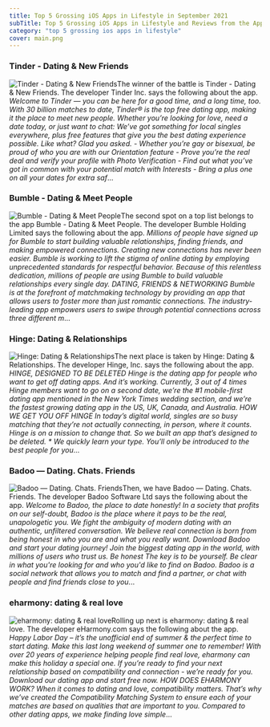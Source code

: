 ```yaml
---
title: Top 5 Grossing iOS Apps in Lifestyle in September 2021
subTitle: Top 5 Grossing iOS Apps in Lifestyle and Reviews from the AppStore in September 2021.
category: "top 5 grossing ios apps in lifestyle"
cover: main.png
---
```


### Tinder - Dating & New Friends

![Tinder - Dating & New Friends](https://is5-ssl.mzstatic.com/image/thumb/Purple125/v4/07/c2/b7/07c2b795-7cc4-693b-23d7-7094dde07b4e/AppIcon-0-0-1x_U007emarketing-0-0-0-7-0-0-sRGB-0-0-0-GLES2_U002c0-512MB-85-220-0-0.png/100x100bb.png)The winner of the battle is Tinder - Dating & New Friends. The developer Tinder Inc. says the following about the app. _Welcome to Tinder — you can be here for a good time, and a long time, too. With 30 billion matches to date, Tinder® is the top free dating app, making it the place to meet new people. Whether you’re looking for love, need a date today, or just want to chat: We’ve got something for local singles everywhere, plus free features that give you the best dating experience possible. Like what? Glad you asked.   - Whether you’re gay or bisexual, be proud of who you are with our Orientation feature - Prove you’re the real deal and verify your profile with Photo Verification  - Find out what you’ve got in common with your potential match with Interests - Bring a plus one on all your dates for extra saf_...

### Bumble - Dating & Meet People

![Bumble - Dating & Meet People](https://is1-ssl.mzstatic.com/image/thumb/Purple115/v4/18/4e/7b/184e7bf7-c329-c576-21fc-a7ffafac8299/AppIcon-1x_U007emarketing-0-7-0-85-220.png/100x100bb.png)The second spot on a top list belongs to the app Bumble - Dating & Meet People. The developer Bumble Holding Limited says the following about the app. _Millions of people have signed up for Bumble to start building valuable relationships, finding friends, and making empowered connections.  Creating new connections has never been easier. Bumble is working to lift the stigma of online dating by employing unprecedented standards for respectful behavior. Because of this relentless dedication, millions of people are using Bumble to build valuable relationships every single day.  DATING, FRIENDS & NETWORKING  Bumble is at the forefront of matchmaking technology by providing an app that allows users to foster more than just romantic connections. The industry-leading app empowers users to swipe through potential connections across three different m_...

### Hinge: Dating & Relationships

![Hinge: Dating & Relationships](https://is2-ssl.mzstatic.com/image/thumb/Purple125/v4/e4/f9/03/e4f90331-6c78-8aac-e172-4a25843fe5b5/AppIcon-0-0-1x_U007emarketing-0-0-0-5-0-0-sRGB-0-0-0-GLES2_U002c0-512MB-85-220-0-0.png/100x100bb.png)The next place is taken by Hinge: Dating & Relationships. The developer Hinge, Inc. says the following about the app. _HINGE, DESIGNED TO BE DELETED Hinge is the dating app for people who want to get off dating apps. And it’s working. Currently, 3 out of 4 times Hinge members want to go on a second date, we’re the #1 mobile-first dating app mentioned in the New York Times wedding section, and we’re the fastest growing dating app in the US, UK, Canada, and Australia.  HOW WE GET YOU OFF HINGE In today’s digital world, singles are so busy matching that they’re not actually connecting, in person, where it counts. Hinge is on a mission to change that. So we built an app that’s designed to be deleted.  * We quickly learn your type. You’ll only be introduced to the best people for you_...

### Badoo — Dating. Chats. Friends

![Badoo — Dating. Chats. Friends](https://is1-ssl.mzstatic.com/image/thumb/Purple115/v4/66/4c/a6/664ca692-f192-d4f3-43d2-67a477f44e0e/AppIcon-0-0-1x_U007emarketing-0-0-0-7-0-0-sRGB-0-0-0-GLES2_U002c0-512MB-85-220-0-0.png/100x100bb.png)Then, we have Badoo — Dating. Chats. Friends. The developer Badoo Software Ltd says the following about the app. _Welcome to Badoo, the place to date honestly!   In a society that profits on our self-doubt, Badoo is the place where it pays to be the real, unapologetic you. We fight the ambiguity of modern dating with an authentic, unfiltered conversation. We believe real connection is born from being honest in who you are and what you really want.   Download Badoo and start your dating journey! Join the biggest dating app in the world, with millions of users who trust us.   Be honest  The key is to be yourself. Be clear in what you're looking for and who you'd like to find on Badoo. Badoo is a social network that allows you to match and find a partner, or chat with people and find friends close to you_...

### eharmony: dating & real love

![eharmony: dating & real love](https://is4-ssl.mzstatic.com/image/thumb/Purple115/v4/3b/6d/7d/3b6d7dbb-4b17-28a2-efe9-21545eb3a0b0/AppIcon-1x_U007emarketing-0-5-0-P3-85-220.png/100x100bb.png)Rolling up next is eharmony: dating & real love. The developer eHarmony.com says the following about the app. _Happy Labor Day – it’s the unofficial end of summer & the perfect time to start dating. Make this last long weekend of summer one to remember! With over 20 years of experience helping people find real love, eharmony can make this holiday a special one. If you’re ready to find your next relationship based on compatibility and connection - we’re ready for you. Download our dating app and start free now.   HOW DOES EHARMONY WORK?  When it comes to dating and love, compatibility matters. That’s why we’ve created the Compatibility Matching System to ensure each of your matches are based on qualities that are important to you.  Compared to other dating apps, we make finding love simple_...

